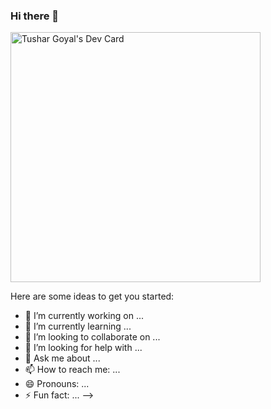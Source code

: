 ### Hi there 👋

<a href="https://app.daily.dev/tushar414"><img src="https://api.daily.dev/devcards/396ab39fdb9e4b2891304b495753129e.png?r=hix" width="400" alt="Tushar Goyal's Dev Card"/></a>

Here are some ideas to get you started:

- 🔭 I’m currently working on ...
- 🌱 I’m currently learning ...
- 👯 I’m looking to collaborate on ...
- 🤔 I’m looking for help with ...
- 💬 Ask me about ...
- 📫 How to reach me: ...
- 😄 Pronouns: ...
- ⚡ Fun fact: ...
-->
